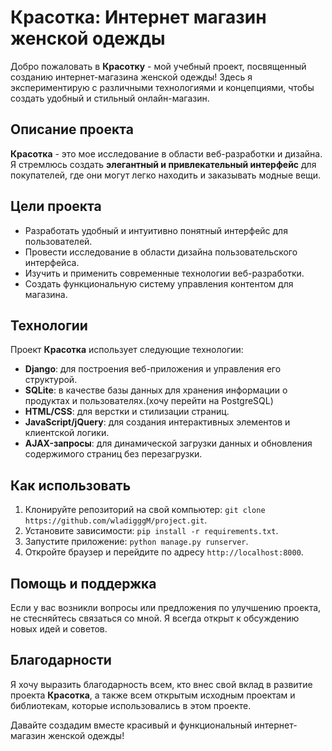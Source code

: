 # Красотка: Интернет магазин женской одежды

Добро пожаловать в **Красотку** - мой учебный проект, посвященный созданию интернет-магазина женской одежды! Здесь я экспериментирую с различными технологиями и концепциями, чтобы создать удобный и стильный онлайн-магазин.

## Описание проекта

**Красотка** - это мое исследование в области веб-разработки и дизайна. Я стремлюсь создать **элегантный и привлекательный интерфейс** для покупателей, где они могут легко находить и заказывать модные вещи.

## Цели проекта

- Разработать удобный и интуитивно понятный интерфейс для пользователей.
- Провести исследование в области дизайна пользовательского интерфейса.
- Изучить и применить современные технологии веб-разработки.
- Создать функциональную систему управления контентом для магазина.

## Технологии

Проект **Красотка** использует следующие технологии:

- **Django**: для построения веб-приложения и управления его структурой.
- **SQLite**: в качестве базы данных для хранения информации о продуктах и пользователях.(хочу перейти на PostgreSQL)
- **HTML/CSS**: для верстки и стилизации страниц.
- **JavaScript/jQuery**: для создания интерактивных элементов и клиентской логики.
- **AJAX-запросы**: для динамической загрузки данных и обновления содержимого страниц без перезагрузки.

## Как использовать

1. Клонируйте репозиторий на свой компьютер: `git clone https://github.com/wladigggM/project.git`.
2. Установите зависимости: `pip install -r requirements.txt`.
3. Запустите приложение: `python manage.py runserver`.
4. Откройте браузер и перейдите по адресу `http://localhost:8000`.

## Помощь и поддержка

Если у вас возникли вопросы или предложения по улучшению проекта, не стесняйтесь связаться со мной. Я всегда открыт к обсуждению новых идей и советов.

## Благодарности

Я хочу выразить благодарность всем, кто внес свой вклад в развитие проекта **Красотка**, а также всем открытым исходным проектам и библиотекам, которые использовались в этом проекте.

Давайте создадим вместе красивый и функциональный интернет-магазин женской одежды!
